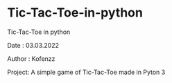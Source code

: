 # Tic-Tac-Toe-in-python
Tic-Tac-Toe in python

Date : 03.03.2022

Author : Kofenzz

Project: A simple game of Tic-Tac-Toe made in Pyton 3
